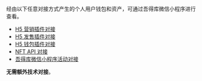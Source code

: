 经由以下任意对接方式产生的个人用户钱包和资产，可通过吾得库微信小程序进行查看。
- [H5 营销插件对接](https://cloud.tencent.com/document/product/1536/79650)
- [H5 发售插件对接](https://cloud.tencent.com/document/product/1536/79651)
- [H5 钱包插件对接](https://cloud.tencent.com/document/product/1536/79652)
- [NFT API 对接](https://cloud.tencent.com/document/product/1536/79653)
- [吾得库微信小程序活动对接](https://cloud.tencent.com/document/product/1536/79654)


**无需额外技术对接**。
